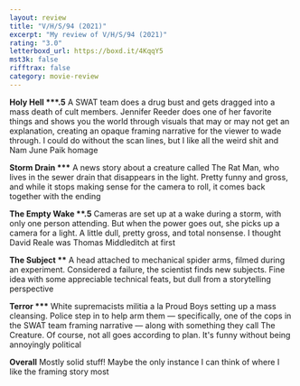 ```yaml
---
layout: review
title: "V/H/S/94 (2021)"
excerpt: "My review of V/H/S/94 (2021)"
rating: "3.0"
letterboxd_url: https://boxd.it/4KqqY5
mst3k: false
rifftrax: false
category: movie-review
---
```


<b>Holy Hell \*\*\*.5</b>
A SWAT team does a drug bust and gets dragged into a mass death of cult members. Jennifer Reeder does one of her favorite things and shows you the world through visuals that may or may not get an explanation, creating an opaque framing narrative for the viewer to wade through. I could do without the scan lines, but I like all the weird shit and Nam June Paik homage

<b>Storm Drain \*\*\*</b>
A news story about a creature called The Rat Man, who lives in the sewer drain that disappears in the light. Pretty funny and gross, and while it stops making sense for the camera to roll, it comes back together with the ending

<b>The Empty Wake \*\*.5</b>
Cameras are set up at a wake during a storm, with only one person attending. But when the power goes out, she picks up a camera for a light. A little dull, pretty gross, and total nonsense. I thought David Reale was Thomas Middleditch at first

<b>The Subject \*\*</b>
A head attached to mechanical spider arms, filmed during an experiment. Considered a failure, the scientist finds new subjects. Fine idea with some appreciable technical feats, but dull from a storytelling perspective

<b>Terror \*\*\*</b>
White supremacists militia a la Proud Boys setting up a mass cleansing. Police step in to help arm them — specifically, one of the cops in the SWAT team framing narrative — along with something they call The Creature. Of course, not all goes according to plan. It's funny without being annoyingly political

<b>Overall</b>
Mostly solid stuff! Maybe the only instance I can think of where I like the framing story most
